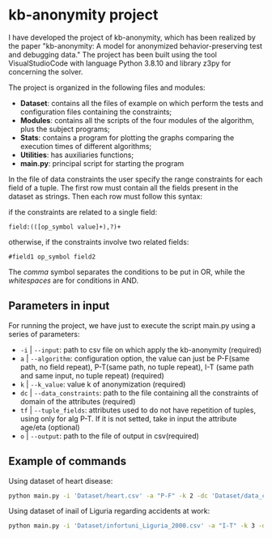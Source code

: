 # kb-anonymity project
I have developed the project of kb-anonymity, which has been realized by the paper "kb-anonymity: A model for anonymized behavior-preserving test and debugging data." The project has been built using the tool VisualStudioCode with language Python 3.8.10 and library z3py for concerning the solver. 

The project is organized in the following files and modules:

- **Dataset**: contains all the files of example on which perform the tests and configuration files containing the constraints;
- **Modules**: contains all the scripts of the four modules of the algorithm, plus the subject programs;
- **Stats**: contains a program for plotting the graphs comparing the execution times of different algorithms;
- **Utilities**: has auxiliaries functions;
- **main.py**: principal script for starting the program

In the file of data constraints the user specify the range constraints for each field of a tuple. The first row must contain all the fields present in the dataset as strings. Then each row must follow this syntax: 

if the constraints are related to a single field:
```
field:(([op_symbol value]+),?)+
```
otherwise, if the constraints involve two related fields:
```
#field1 op_symbol field2
```
The *comma* symbol separates the conditions to be put in OR, while the *whitespaces* are for conditions in AND.

## Parameters in input

For running the project, we have just to execute the script main.py using a series of parameters:
- `-i` | `--input`: path to csv file on which apply the kb-anonymity (required)
- `a` | `--algorithm`: configuration option, the value can just be P-F(same path, no field repeat), P-T(same path, no tuple repeat), I-T (same path and same input, no tuple repeat) (required)
- `k` | `--k_value`: value k of anonymization (required)
- `dc` | `--data_constraints`: path to the file containing all the constraints of domain of the attributes (required)
- `tf` | `--tuple_fields`: attributes used to do not have repetition of tuples, using only for alg P-T. If it is not setted, take in input the attribute age/eta (optional)
- `o` | `--output`: path to the file of output in csv(required)

## Example of commands
Using dataset of heart disease:
```sh
python main.py -i 'Dataset/heart.csv' -a "P-F" -k 2 -dc 'Dataset/data_constraints_heart.txt' -o 'Dataset/heart_release.csv'
```

Using dataset of inail of Liguria regarding accidents at work:
```sh
python main.py -i 'Dataset/infortuni_Liguria_2000.csv' -a "I-T" -k 3 -dc 'Dataset/data_constraints_infortuni.txt' -o 'Dataset/infortuni_Liguria_2000_release.csv'
```

